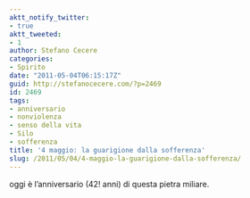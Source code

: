 ```yaml
---
aktt_notify_twitter:
- true
aktt_tweeted:
- 1
author: Stefano Cecere
categories:
- Spirito
date: "2011-05-04T06:15:17Z"
guid: http://stefanocecere.com/?p=2469
id: 2469
tags:
- anniversario
- nonviolenza
- senso della vita
- Silo
- sofferenza
title: '4 maggio: la guarigione dalla sofferenza'
slug: /2011/05/04/4-maggio-la-guarigione-dalla-sofferenza/
---
```


oggi è l&#8217;anniversario (42! anni) di questa pietra miliare.